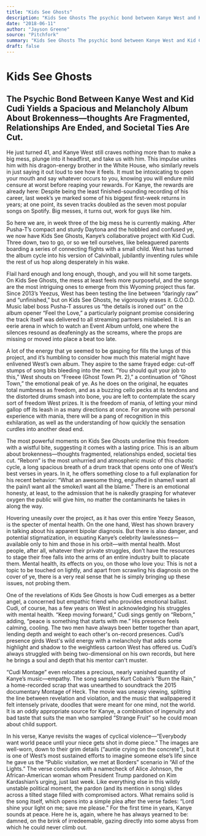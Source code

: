 ```yaml
---
title: "Kids See Ghosts"
description: "Kids See Ghosts The psychic bond between Kanye West and Kid Cudi yields a spacious and melancholy album about brokenness. This impulse unites him with his dragon-energy brother in the White House. It ..."
date: "2018-06-11"
author: "Jayson Greene"
source: "Pitchfork"
summary: "Kids See Ghosts The psychic bond between Kanye West and Kid Cudi yields a spacious and melancholy album about brokenness. This impulse unites him with his dragon-energy brother in the White House. It must be intoxicating to open your mouth and say whatever happens to you, knowing you will endure mild censure at worst before reaping your rewards."
draft: false
---
```


# Kids See Ghosts

## The Psychic Bond Between Kanye West and Kid Cudi Yields a Spacious and Melancholy Album About Brokenness—thoughts Are Fragmented, Relationships Are Ended, and Societal Ties Are Cut.

He just turned 41, and Kanye West still craves nothing more than to make a big mess, plunge into it headfirst, and take us with him. This impulse unites him with his dragon-energy brother in the White House, who similarly revels in just saying it out loud to see how it feels. It must be intoxicating to open your mouth and say whatever occurs to you, knowing you will endure mild censure at worst before reaping your rewards. For Kanye, the rewards are already here: Despite being the least finished-sounding recording of his career, last week’s ye marked some of his biggest first-week returns in years; at one point, its seven tracks doubled as the seven most popular songs on Spotify. Big messes, it turns out, work for guys like him.

So here we are, in week three of the big mess he is currently making. After Pusha-T’s compact and sturdy Daytona and the hobbled and confused ye, we now have Kids See Ghosts, Kanye’s collaborative project with Kid Cudi. Three down, two to go, or so we tell ourselves, like beleaguered parents boarding a series of connecting flights with a small child. West has turned the album cycle into his version of Calvinball, jubilantly inventing rules while the rest of us hop along desperately in his wake.

Flail hard enough and long enough, though, and you will hit some targets. On Kids See Ghosts, the mess at least feels more purposeful, and the songs are the most intriguing ones to emerge from this Wyoming project thus far. Since 2013’s Yeezus, West has been testing the line between “daringly raw” and “unfinished,” but on Kids See Ghosts, he vigorously erases it. G.O.O.D. Music label boss Pusha-T assures us “the details is ironed out” on the album opener “Feel the Love,” a particularly poignant promise considering the track itself was delivered to all streaming partners mislabeled. It is an eerie arena in which to watch an Event Album unfold, one where the silences resound as deafeningly as the screams, where the props are missing or moved into place a beat too late.

A lot of the energy that ye seemed to be gasping for fills the lungs of this project, and it’s humbling to consider how much this material might have enlivened West’s own album. They aspire to the same frayed edge: cut-off stumps of song bits bleeding into the next. “You should quit your job to this,” West shouts on “Freeee (Ghost Town Pt. 2),” a continuation of “Ghost Town,” the emotional peak of ye. As he does on the original, he equates total numbness as freedom, and as a buzzing cello pecks at its tendons and the distorted drums smash into bone, you are left to contemplate the scary sort of freedom West prizes. It is the freedom of mania, of letting your mind gallop off its leash in as many directions at once. For anyone with personal experience with mania, there will be a pang of recognition in this exhilaration, as well as the understanding of how quickly the sensation curdles into another dead end.

The most powerful moments on Kids See Ghosts underline this freedom with a wistful bite, suggesting it comes with a lasting price. This is an album about brokenness—thoughts fragmented, relationships ended, societal ties cut. “Reborn” is the most unhurried and atmospheric music of this chaotic cycle, a long spacious breath of a drum track that opens onto one of West’s best verses in years. In it, he offers something close to a full explanation for his recent behavior: “What an awesome thing, engulfed in shame/I want all the pain/I want all the smoke/I want all the blame.” There is an emotional honesty, at least, to the admission that he is nakedly grasping for whatever oxygen the public will give him, no matter the contaminants he takes in along the way.

Hovering uneasily over the project, as it has over this entire Yeezy Season, is the specter of mental health. On the one hand, West has shown bravery in talking about his apparent bipolar diagnosis. But there is also danger, and potential stigmatization, in equating Kanye’s celebrity lawlessness—available only to him and those in his orbit—with mental health. Most people, after all, whatever their private struggles, don’t have the resources to stage their free falls into the arms of an entire industry built to placate them. Mental health, its effects on you, on those who love you: This is not a topic to be touched on lightly, and apart from scrawling his diagnosis on the cover of ye, there is a very real sense that he is simply bringing up these issues, not probing them.

One of the revelations of Kids See Ghosts is how Cudi emerges as a better angel, a concerned but empathic friend who provides emotional ballast. Cudi, of course, has a few years on West in acknowledging his struggles with mental health. “Keep moving forward,” Cudi sings gently on “Reborn,” adding, “peace is something that starts with me.” His presence feels calming, cooling. The two men have always been better together than apart, lending depth and weight to each other's on-record presences. Cudi’s presence girds West's wild energy with a melancholy that adds some highlight and shadow to the weightless cartoon West has offered us. Cudi’s always struggled with being two-dimensional on his own records, but here he brings a soul and depth that his mentor can't muster.

“Cudi Montage” even relocates a precious, nearly vanished quantity of Kanye’s music—empathy. The song samples Kurt Cobain’s “Burn the Rain,” a home-recorded scrap that was unearthed to soundtrack the 2015 documentary Montage of Heck. The movie was uneasy viewing, splitting the line between revelation and violation, and the music that wallpapered it felt intensely private, doodles that were meant for one mind, not the world. It is an oddly appropriate source for Kanye, a combination of ingenuity and bad taste that suits the man who sampled “Strange Fruit” so he could moan about child support.

In his verse, Kanye revisits the wages of cyclical violence—“Everybody want world peace until your niece gets shot in dome piece.” The images are well-worn, down to their grim details (“auntie crying on the concrete”), but it is one of West’s most sustained efforts to imagine someone else’s life since he gave us the “Public visitation, we met at Borders” scenario in “All of the Lights.” The verse concludes with a namecheck of Alice Johnson, the African-American woman whom President Trump pardoned on Kim Kardashian’s urging, just last week. Like everything else in this wildly unstable political moment, the pardon (and its mention in song) slides across a tilted stage filled with compromised actors. What remains solid is the song itself, which opens into a simple plea after the verse fades: “Lord shine your light on me; save me please.” For the first time in years, Kanye sounds at peace. Here he is, again, where he has always yearned to be: damned, on the brink of irredeemable, gazing directly into some abyss from which he could never climb out.
